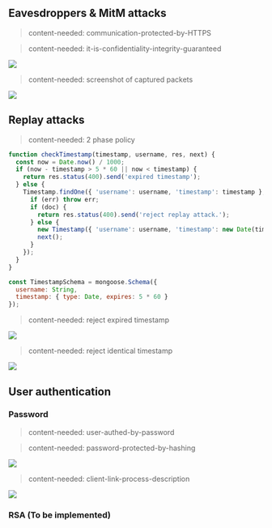 ## Eavesdroppers & MitM attacks

> content-needed: communication-protected-by-HTTPS


<!-- more -->

> content-needed: it-is-confidentiality-integrity-guaranteed


![](https://dl.dropboxusercontent.com/s/y0c3fcd5gwfvwun/Screenshot%202016-05-02%2023.00.07.png)

> content-needed: screenshot of captured packets

![](https://dl.dropboxusercontent.com/s/56ye2oql9hx94wl/Screenshot%202016-05-03%2012.54.03.png?dl=0)

## Replay attacks

> content-needed: 2 phase policy


```js
function checkTimestamp(timestamp, username, res, next) {
  const now = Date.now() / 1000;
  if (now - timestamp > 5 * 60 || now < timestamp) {
    return res.status(400).send('expired timestamp');
  } else {
    Timestamp.findOne({ 'username': username, 'timestamp': timestamp }, (err, doc) => {
      if (err) throw err;
      if (doc) {
        return res.status(400).send('reject replay attack.');
      } else {
        new Timestamp({ 'username': username, 'timestamp': new Date(timestamp * 1000) }).save();
        next();
      }
    });
  }
}
```

```js
const TimestampSchema = mongoose.Schema({
  username: String,
  timestamp: { type: Date, expires: 5 * 60 }
});
```

> content-needed: reject expired timestamp


![](https://dl.dropboxusercontent.com/s/ik6n9hozf80zpkn/Screenshot%202016-05-02%2023.56.56.png?dl=0)


> content-needed: reject identical timestamp


![](https://dl.dropboxusercontent.com/s/xfnrqg0t6pn173v/reject-identical-timestamp.png?dl=0)

## User authentication
### Password

> content-needed: user-authed-by-password


> content-needed: password-protected-by-hashing


![](https://dl.dropboxusercontent.com/s/js088uy7njx15wc/Screenshot%202016-05-02%2023.15.06.png)


> content-needed: client-link-process-description


![](https://dl.dropboxusercontent.com/s/b3gnymheopmlsg6/client-communications.png)


### RSA (To be implemented)
